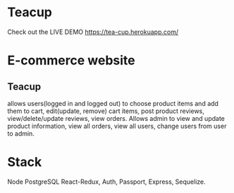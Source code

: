 # Teacup
Check out the LIVE DEMO https://tea-cup.herokuapp.com/

# E-commerce website 

## Teacup
allows users(logged in and logged out) to choose product items and add them to cart, edit(update, remove) cart items,
post product reviews, view/delete/update reviews,
view orders.
Allows admin to view and update product information,
view all orders,
view all users,
change users from user to admin.


# Stack

Node
PostgreSQL
React-Redux, 
Auth, 
Passport, 
Express, 
Sequelize.


